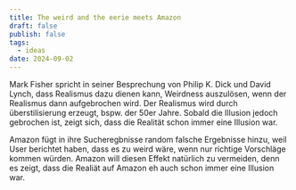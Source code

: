 ```yaml
---
title: The weird and the eerie meets Amazon
draft: false
publish: false
tags:
  - ideas
date: 2024-09-02
---
```

Mark Fisher spricht in seiner Besprechung von Philip K. Dick und David Lynch, dass Realismus dazu dienen kann, Weirdness auszulösen, wenn der Realismus dann aufgebrochen wird. Der Realismus wird durch überstilisierung erzeugt, bspw. der 50er Jahre. Sobald die Illusion jedoch gebrochen ist, zeigt sich, dass die Realität schon immer eine Illusion war.

Amazon fügt in ihre Sucheregbnisse random falsche Ergebnisse hinzu, weil User berichtet haben, dass es zu weird wäre, wenn nur richtige Vorschläge kommen würden. Amazon will diesen Effekt natürlich zu vermeiden, denn es zeigt, dass die Realiät auf Amazon eh auch schon immer eine Illusion war. 